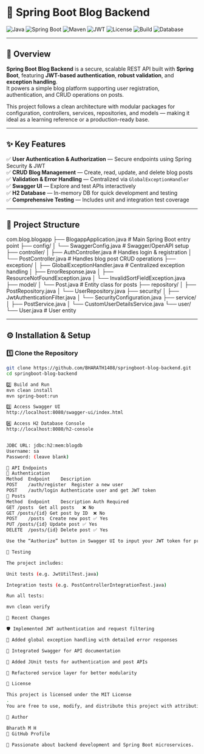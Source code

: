 # 📰 Spring Boot Blog Backend

![Java](https://img.shields.io/badge/Java-17-blue?logo=java)
![Spring Boot](https://img.shields.io/badge/Spring_Boot-3.2.5-green?logo=springboot)
![Maven](https://img.shields.io/badge/Maven-3.9.3-orange?logo=apachemaven)
![JWT](https://img.shields.io/badge/Security-JWT-brightgreen?logo=jsonwebtokens)
![License](https://img.shields.io/badge/License-MIT-yellow)
![Build](https://img.shields.io/badge/Build-Success-success)
![Database](https://img.shields.io/badge/Database-H2-blue)

---

## 📘 Overview

**Spring Boot Blog Backend** is a secure, scalable REST API built with **Spring Boot**, featuring **JWT-based authentication**, **robust validation**, and **exception handling**.  
It powers a simple blog platform supporting user registration, authentication, and CRUD operations on posts.

This project follows a clean architecture with modular packages for configuration, controllers, services, repositories, and models — making it ideal as a learning reference or a production-ready base.

---

## ✨ Key Features

✅ **User Authentication & Authorization** — Secure endpoints using Spring Security & JWT  
✅ **CRUD Blog Management** — Create, read, update, and delete blog posts  
✅ **Validation & Error Handling** — Centralized via `GlobalExceptionHandler`  
✅ **Swagger UI** — Explore and test APIs interactively  
✅ **H2 Database** — In-memory DB for quick development and testing  
✅ **Comprehensive Testing** — Includes unit and integration test coverage  

---

## 🧱 Project Structure

com.blog.blogapp
├── BlogappApplication.java # Main Spring Boot entry point
├── config/
│ └── SwaggerConfig.java # Swagger/OpenAPI setup
├── controller/
│ ├── AuthController.java # Handles login & registration
│ └── PostController.java # Handles blog post CRUD operations
├── exception/
│ ├── GlobalExceptionHandler.java # Centralized exception handling
│ ├── ErrorResponse.java
│ ├── ResourceNotFoundException.java
│ └── InvalidSortFieldException.java
├── model/
│ └── Post.java # Entity class for posts
├── repository/
│ ├── PostRepository.java
│ └── UserRepository.java
├── security/
│ ├── JwtAuthenticationFilter.java
│ └── SecurityConfiguration.java
├── service/
│ ├── PostService.java
│ └── CustomUserDetailsService.java
└── user/
└── User.java # User entity


---

## ⚙️ Installation & Setup

### 1️⃣ Clone the Repository
```bash
git clone https://github.com/BHARATH1408/springboot-blog-backend.git
cd springboot-blog-backend

2️⃣ Build and Run
mvn clean install
mvn spring-boot:run

3️⃣ Access Swagger UI
http://localhost:8080/swagger-ui/index.html

4️⃣ Access H2 Database Console
http://localhost:8080/h2-console


JDBC URL: jdbc:h2:mem:blogdb
Username: sa
Password: (leave blank)

🧩 API Endpoints
🔐 Authentication
Method	Endpoint	Description
POST	/auth/register	Register a new user
POST	/auth/login	Authenticate user and get JWT token
📝 Posts
Method	Endpoint	Description	Auth Required
GET	/posts	Get all posts	❌ No
GET	/posts/{id}	Get post by ID	❌ No
POST	/posts	Create new post	✅ Yes
PUT	/posts/{id}	Update post	✅ Yes
DELETE	/posts/{id}	Delete post	✅ Yes

Use the “Authorize” button in Swagger UI to input your JWT token for protected routes.

🧪 Testing

The project includes:

Unit tests (e.g. JwtUtilTest.java)

Integration tests (e.g. PostControllerIntegrationTest.java)

Run all tests:

mvn clean verify

🔄 Recent Changes

🛡️ Implemented JWT authentication and request filtering

🧰 Added global exception handling with detailed error responses

🧾 Integrated Swagger for API documentation

🧪 Added JUnit tests for authentication and post APIs

🧱 Refactored service layer for better modularity

📜 License

This project is licensed under the MIT License
.
You are free to use, modify, and distribute this project with attribution.

👤 Author

Bharath M H
🔗 GitHub Profile

💬 Passionate about backend development and Spring Boot microservices.
